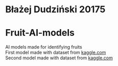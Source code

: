 # Błażej Dudziński 20175
# Fruit-AI-models
AI models made for identifying fruits  
First model made with dataset from [kaggle.com](https://www.kaggle.com/datasets/moltean/fruits)   
Second model made with dataset from [kaggle.com](https://www.kaggle.com/datasets/chrisfilo/fruit-recognition)
